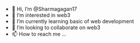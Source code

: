 - 👋 Hi, I’m @Sharmagagan17
- 👀 I’m interested in web3
- 🌱 I’m currently learning basic of web development
- 💞️ I’m looking to collaborate on web3
- 📫 How to reach me ...

<!---
Sharmagagan17/Sharmagagan17 is a ✨ special ✨ repository because its `README.md` (this file) appears on your GitHub profile.
You can click the Preview link to take a look at your changes.
--->
